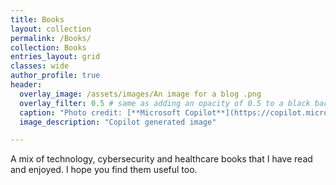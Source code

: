 ```yaml
---
title: Books
layout: collection
permalink: /Books/
collection: Books
entries_layout: grid
classes: wide
author_profile: true
header:
  overlay_image: /assets/images/An image for a blog .png
  overlay_filter: 0.5 # same as adding an opacity of 0.5 to a black background
  caption: "Photo credit: [**Microsoft Copilot**](https://copilot.microsoft.com)"
  image_description: "Copilot generated image"

---
```


A mix of technology, cybersecurity and healthcare books that I have read and enjoyed. I hope you find them useful too. 
